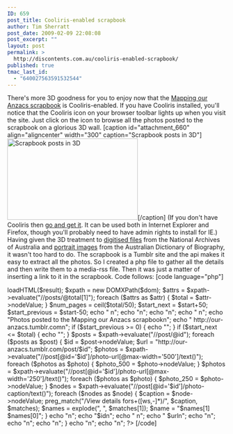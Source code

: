 ```yaml
---
ID: 659
post_title: Cooliris-enabled scrapbook
author: Tim Sherratt
post_date: 2009-02-09 22:08:08
post_excerpt: ""
layout: post
permalink: >
  http://discontents.com.au/cooliris-enabled-scrapbook/
published: true
tmac_last_id:
  - "640027563591532544"
---
```

There's more 3D goodness for you to enjoy now that the [Mapping our Anzacs scrapbook][1] is Cooliris-enabled. If you have Cooliris installed, you'll notice that the Cooliris icon on your browser toolbar lights up when you visit the site. Just click on the icon to browse all the photos posted to the scrapbook on a glorious 3D wall. [caption id="attachment_660" align="aligncenter" width="300" caption="Scrapbook posts in 3D"][<img class="size-medium wp-image-660" title="moa-3d" src="http://discontents.com.au/wp-content/uploads/2009/02/moa-3d-300x187.jpg" alt="Scrapbook posts in 3D" width="300" height="187" />][2]\[/caption\] (If you don't have Cooliris then [go and get it][3]. It can be used both in Internet Explorer and Firefox, though you'll probably need to have admin rights to install for IE.) Having given the 3D treatment to [digitised files][4] from the National Archives of Australia and [portrait images][5] from the Australian Dictionary of Biography, it wasn't too hard to do. The scrapbook is a Tumblr site and the api makes it easy to extract all the photos. So I created a php file to gather all the details and then write them to a media-rss file. Then it was just a matter of  inserting a link to it in the scrapbook.<!--more--> Code follows: [code language="php"] 

<?php
if ($_GET['start']) {
$start = $_GET['start'];
} else {
$start = 0;
}
$url = "http://our-anzacs.tumblr.com/api/read?start=$start&num=50&type=photo&filter=text";
$ch = curl_init();
curl_setopt($ch, CURLOPT_URL, $url);
curl_setopt($ch, CURLOPT_RETURNTRANSFER, true);
curl_setopt($ch, CURLOPT_FAILONERROR, true);
curl_setopt($ch, CURLOPT_TIMEOUT, 20);
$result = curl_exec($ch);
if (!$result) {
echo "cURL error number:" .curl_errno($ch);
echo "cURL error:" . curl_error($ch);
exit;
}
curl_close($ch);
$dom = new DOMDocument();
@$dom->loadHTML($result); $xpath = new DOMXPath($dom); $attrs = $xpath->evaluate("//posts/@total[1]"); foreach ($attrs as $attr) { $total = $attr->nodeValue; } $num_pages = ceil($total/50); $start_next = $start+50; $start_previous = $start-50; echo "

<?xml version='1.0' encoding='utf-8' standalone='yes'?>n"; echo "<rss version='2.0' xmlns:media='http://search.yahoo.com/mrss/' xmlns:atom='http://www.w3.org/2005/Atom'>n"; echo "<channel>n"; echo "

<title>
  Mapping our Anzacs scrapbook
</title>n"; echo "<description>Photos posted to the Mapping our Anzacs scrapbook</description>n"; echo "

<link />
http://our-anzacs.tumblr.com</link>n"; if ($start_previous >= 0) { echo "<atom:link rel='previous' href='moa-media-rss.php?start=$start_previous' />"; } if ($start_next <= $total) { echo "<atom:link rel='next' href='moa-media-rss.php?start=$start_next' />"; } $posts = $xpath->evaluate("//post/@id"); foreach ($posts as $post) { $id = $post->nodeValue; $url = "http://our-anzacs.tumblr.com/post/$id"; $photos = $xpath->evaluate("//post[@id='$id']/photo-url[@max-width='500']/text()"); foreach ($photos as $photo) { $photo_500 = $photo->nodeValue; } $photos = $xpath->evaluate("//post[@id='$id']/photo-url[@max-width='250']/text()"); foreach ($photos as $photo) { $photo_250 = $photo->nodeValue; } $nodes = $xpath->evaluate("//post[@id='$id']/photo-caption/text()"); foreach ($nodes as $node) { $caption = $node->nodeValue; preg_match("/View details fors+([ws,-]*)/", $caption, $matches); $names = explode(", ", $matches[1]); $name = "$names[1] $names[0]"; } echo "<item>n"; echo "<guid isPermaLink='false'>$id</guid>n"; echo "
<title>
  $name
</title>n"; echo "

<link />
$url</link>n"; echo "<media:thumbnail url='$photo_250' />n"; echo "<media:content url='$photo_500' type='image/jpeg' />n"; echo "</item>n"; } echo "</channel>n"; echo "</rss>n"; ?> [/code]

 [1]: http://our-anzacs.tumblr.com
 [2]: http://discontents.com.au/wp-content/uploads/2009/02/moa-3d.jpg
 [3]: http://cooliris.com
 [4]: http://discontents.com.au/shoebox/archives-shoebox/archives-in-3d
 [5]: http://discontents.com.au/shed/experiments/cloudy-biographies-and-portrait-walls